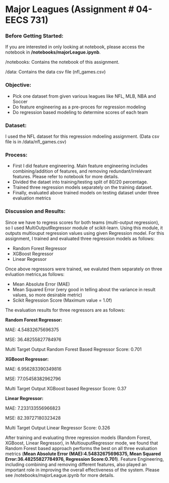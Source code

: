 
Major Leagues (Assignment # 04- EECS 731)
==============================


### Before Getting Started:
If you are interested in only looking at notebook, please access the notebook in **/notebooks/majorLeague.ipynb**.

/notebooks: Contains the notebook of this assignment.

/data: Contains the data csv file (nfl_games.csv)

### Objective:

<ul>
<li>Pick one dataset from given various leagues like NFL, MLB, NBA and Soccer</li>
<li>Do feature engineering as a pre-proces for regression modeling</li>
<li>Do regression based modeling to determine scores of each team</li>
</ul>

### Dataset:

I used the NFL dataset for this regression mdoeling assignment. (Data csv file is in /data/nfl_games.csv)

### Process:

<ul>
<li>First I did feature engineering. Main feature engineering includes combining/addition of features, and removing redundant/irrelevant features. Please refer to notebook for more details.</li>
<li>Divided the dataet into training/testing split of 80/20 percentage.</li>
<li>Trained three regression models separately on the training dataset.</li>
<li>Finally, evaluated above trained models on testing dataset under three evaluation metrics</li>
</ul>

### Discussion and Results:
Since we have to regress scores for both teams (multi-output regression), so I used MultiOutputRegressor module of scikit-learn. Using this module, it outputs multiouput regression values using given Regression model. For this assignment, I trained and evaluated three regression models as follows:

<ul>
<li>Random Forest Regressor</li>
<li>XGBoost Regressor</li>
<li>Linear Regessor</li>
</ul>

Once above regressors were trained, we evaluted them separately on three evluation metrics,as follows:

<ul>
<li>Mean Absolute Error (MAE)</li>
<li>Mean Squared Error (very good in telling about the variance in result values, so more desirable metric)</li>
<li>Scikit Regression Score (Maximum value = 1.0f) </li>
</ul>

The evaluation results for three regressors are as follows:

**Random Forest Regressor:**

MAE: 4.54832675696375

MSE: 36.48255827784976

Multi Target Output Random Forest Based Regressor Score: 0.701

**XGBoost Regressor:**

MAE: 6.956283390349816

MSE: 77.05458382962796

Multi Target Output XGBoost based Regressor Score: 0.37

**Linear Regressor:**

MAE: 7.233133556966823

MSE: 82.39727180323428

Multi Target Output Linear Regressor Score: 0.326

After training and evaluating three regression models (Random Forest, XGBoost, Linear Regressor), in MultiouputRegressor mode, we found that Random Forest based approach performs the best on all three evaluation metrics (**Mean Absolute Error (MAE):4.54832675696375, Mean Squared Error:36.48255827784976, Regression Score:0.701**). Feature Engineering, including combining and removing different features, also played an important role in improving the overall effectiveness of the system. Please see /notebooks/majorLeague.ipynb for more details.






